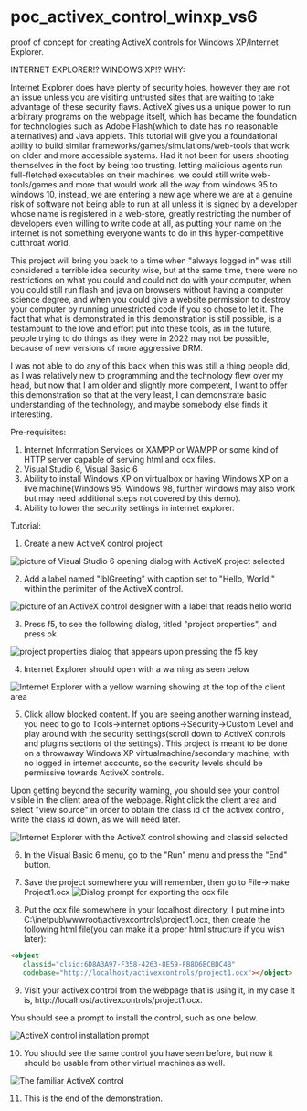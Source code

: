 # poc_activex_control_winxp_vs6
proof of concept for creating ActiveX controls for Windows XP/Internet Explorer.

INTERNET EXPLORER!? WINDOWS XP!? WHY:

Internet Explorer does have plenty of security holes, however they are not an issue unless you are visiting untrusted sites that are waiting to take advantage of these security flaws. ActiveX gives us a unique power to run arbitrary programs on the webpage itself, which has became the foundation for technologies such as Adobe Flash(which to date has no reasonable alternatives) and Java applets. This tutorial will give you a foundational ability to
build similar frameworks/games/simulations/web-tools that work on older and more accessible systems. Had it not been for users shooting themselves in the  foot by being too trusting, letting malicious agents run full-fletched executables on their machines, we could still write web-tools/games and more that would work all the way from windows 95 to windows 10, instead, we are entering a new age where we are at a genuine risk of software not being able to
run at all unless it is signed by a developer whose name is registered in a web-store, greatly restricting the number of developers even willing to write code at all, as putting your name on the internet is not something everyone wants to do in this hyper-competitive cutthroat world.

This project will bring you back to a time when "always logged in" was still considered a terrible idea security wise, but at the same time, there were no restrictions on what you could and could not do with your computer, when you could still run flash and java on browsers without having a computer science degree, and when you could give a website permission to destroy your computer by running unrestricted code if you so chose to let it. The fact that what is demonstrated in this demonstration is still possible, is a testamount to the love and effort put into these tools, as in the future, people trying to do things as they were in 2022 may not be possible, because of new versions of more aggressive DRM.

I was not able to do any of this back when this was still a thing people did, as I was relatively new to programming and the technology flew over my head,
but now that I am older and slightly more competent, I want to offer this demonstration so that at the very least, I can demonstrate basic understanding of the technology, and maybe somebody else finds it interesting.

Pre-requisites:

1. Internet Information Services or XAMPP or WAMPP or some kind of HTTP server capable of serving html and ocx files.
2. Visual Studio 6, Visual Basic 6
3. Ability to install Windows XP on virtualbox or having Windows XP on a live machine(Windows 95, Windows 98, further windows may also work but may need additional steps not covered by this demo).
4. Ability to lower the security settings in internet explorer.

Tutorial:

1. Create a new ActiveX control project 

![picture of Visual Studio 6 opening dialog with ActiveX project selected](assets/step01.png)

2. Add a label named "lblGreeting" with caption set to "Hello, World!" within the perimiter of the ActiveX control.

![picture of an ActiveX control designer with a label that reads hello world](assets/step02.png)

3. Press f5, to see the following dialog, titled "project properties", and press ok

![project properties dialog that appears upon pressing the f5 key](assets/step03.png)

4. Internet Explorer should open with a warning as seen below

![Internet Explorer with a yellow warning showing at the top of the client area](assets/step04.png)

5. Click allow blocked content. If you are seeing another warning instead, you need to go to Tools->internet options->Security->Custom Level and play around with the security settings(scroll down to ActiveX controls and plugins sections of the settings). This project is meant to be done on a throwaway Windows XP virtualmachine/secondary machine, with no logged in internet accounts, so the security levels should be permissive towards ActiveX controls.

Upon getting beyond the security warning, you should see your control visible in the client area of the webpage. Right click the client area and 
select "view source" in order to obtain the class id of the activex control, write the class id down, as we will need later.

![Internet Explorer with the ActiveX control showing and classid selected](assets/step05.png)

6. In the Visual Basic 6 menu, go to the "Run" menu and press the "End" button.

7. Save the project somewhere you will remember, then go to File->make Project1.ocx
![Dialog prompt for exporting the ocx file](assets/step06.png)

8. Put the ocx file somewhere in your localhost directory, I put mine into C:\inetpub\wwwroot\activexcontrols\project1.ocx, then create the following html file(you can make it a proper html structure if you wish later):

```html
<object 
   classid="clsid:6D8A3A97-F358-4263-8E59-FB8D6BCBDC4B" 
   codebase="http://localhost/activexcontrols/project1.ocx"></object>
```

9. Visit your activex control from the webpage that is using it, in my case it is, http://localhost/activexcontrols/project1.ocx.

You should see a prompt to install the control, such as one below.

![ActiveX control installation prompt](assets/step07.png)

10. You should see the same control you have seen before, but now it should be usable from other virtual machines as well. 

![The familiar ActiveX control](assets/step08.png)

11. This is the end of the demonstration.
